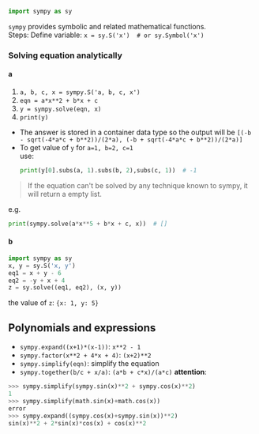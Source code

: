 ```python
import sympy as sy
```
`sympy` provides symbolic and related mathematical functions.  
Steps:
Define variable: `x = sy.S('x')  # or sy.Symbol('x')`  

### Solving equation analytically
#### a
1. `a, b, c, x = sympy.S('a, b, c, x')`  
2. `eqn = a*x**2 + b*x + c`  
3. `y = sympy.solve(eqn, x)`  
4. `print(y)`  
- The answer is stored in a container data type so the output will be `[(-b - sqrt(-4*a*c + b**2))/(2*a), (-b + sqrt(-4*a*c + b**2))/(2*a)]`  
- To get value of `y` for `a=1, b=2, c=1`  
    use:
    ```python
    print(y[0].subs(a, 1).subs(b, 2),subs(c, 1))  # -1
    ```

> If the equation can't be solved by any technique known to sympy, it will return a empty list.

e.g.  
```python
print(sympy.solve(a*x**5 + b*x + c, x))  # []
```

#### b
```python
import sympy as sy
x, y = sy.S('x, y')
eq1 = x + y - 6
eq2 = -y + x + 4
z = sy.solve((eq1, eq2), (x, y))
```
the value of `z`: `{x: 1, y: 5}`

## Polynomials and expressions
- `sympy.expand((x+1)*(x-1))`: `x**2 - 1`
- `sympy.factor(x**2 + 4*x + 4)`: `(x+2)**2`
- `sympy.simplify(eqn)`: simplify the equation
- `sympy.together(b/c + x/a)`: `(a*b + c*x)/(a*c)`
**attention**:
```python
>>> sympy.simplify(sympy.sin(x)**2 + sympy.cos(x)**2)
1
>>> sympy.simplify(math.sin(x)+math.cos(x))
error
>>> sympy.expand((sympy.cos(x)+sympy.sin(x))**2)
sin(x)**2 + 2*sin(x)*cos(x) + cos(x)**2
```
